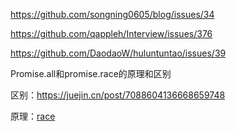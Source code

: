 https://github.com/songning0605/blog/issues/34

https://github.com/qappleh/Interview/issues/376

https://github.com/DaodaoW/huluntuntao/issues/39

Promise.all和promise.race的原理和区别

区别：https://juejin.cn/post/7088604136668659748

原理：[race](https://xie.infoq.cn/article/d91fb7973892068d1e4bc9eb6)